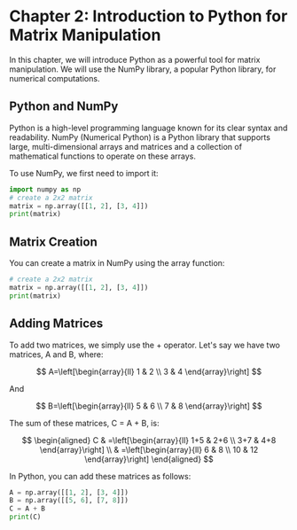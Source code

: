 # Chapter 2: Introduction to Python for Matrix Manipulation

In this chapter, we will introduce Python as a powerful tool for matrix manipulation. We will use the NumPy library, a popular Python library, for numerical computations.

## Python and NumPy

Python is a high-level programming language known for its clear syntax and readability. NumPy (Numerical Python) is a Python library that supports large, multi-dimensional arrays and matrices and a collection of mathematical functions to operate on these arrays.

To use NumPy, we first need to import it:

```Python
import numpy as np
# create a 2x2 matrix
matrix = np.array([[1, 2], [3, 4]])
print(matrix)
```

## Matrix Creation

You can create a matrix in NumPy using the array function:

```Python
# create a 2x2 matrix
matrix = np.array([[1, 2], [3, 4]])
print(matrix)
```

## Adding Matrices

To add two matrices, we simply use the + operator. Let's say we have two matrices, A and B, where:

$$
A=\left[\begin{array}{ll}
1 & 2 \\
3 & 4
\end{array}\right]
$$

And

$$
B=\left[\begin{array}{ll}
5 & 6 \\
7 & 8
\end{array}\right]
$$

The sum of these matrices, C = A + B, is:

$$
\begin{aligned}
C & =\left[\begin{array}{ll}
1+5 & 2+6 \\
3+7 & 4+8
\end{array}\right] \\
& =\left[\begin{array}{ll}
6 & 8 \\
10 & 12
\end{array}\right]
\end{aligned}
$$


In Python, you can add these matrices as follows:

```Python
A = np.array([[1, 2], [3, 4]])
B = np.array([[5, 6], [7, 8]])
C = A + B
print(C)
```

